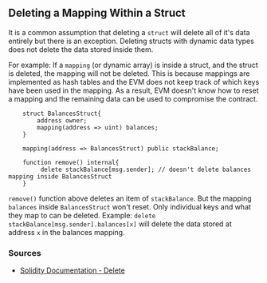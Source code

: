 ## Deleting a Mapping Within a Struct

It is a common assumption that deleting a ``struct`` will delete all of it's data entirely but there is an exception. Deleting structs with dynamic data types does not delete the data stored inside them.

For example: If a ``mapping`` (or dynamic array) is inside a struct, and the struct is deleted, the mapping will not be deleted. This is because mappings are implemented as hash tables and the EVM does not keep track of which keys have been used in the mapping. As a result, EVM doesn't know how to reset a mapping and the remaining data can be used to compromise the contract. 

```solidity
    struct BalancesStruct{
        address owner;
        mapping(address => uint) balances;
    }

    mapping(address => BalancesStruct) public stackBalance;

    function remove() internal{
         delete stackBalance[msg.sender]; // doesn't delete balances mapping inside BalancesStruct
    }
```
``remove()`` function above deletes an item of ``stackBalance``. But the mapping ``balances`` inside ``BalancesStruct`` won't reset. Only individual keys and what they map to can be deleted. Example: ``delete stackBalance[msg.sender].balances[x]`` will delete the data stored at address ``x`` in the balances mapping.

### Sources

- [Solidity Documentation - Delete](https://docs.soliditylang.org/en/latest/types.html#delete)
